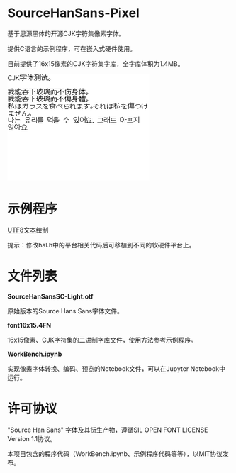 # SourceHanSans-Pixel

基于思源黑体的开源CJK字符集像素字体。

提供C语言的示例程序，可在嵌入式硬件使用。

目前提供了16x15像素的CJK字符集字库，全字库体积为1.4MB。

![demo](demo/16.png)

# 示例程序

[UTF8文本绘制](https://github.com/44670/SourceHanSans-Pixel/tree/main/examples/C)

提示：修改hal.h中的平台相关代码后可移植到不同的软硬件平台上。

# 文件列表

**SourceHanSansSC-Light.otf**

  原始版本的Source Hans Sans字体文件。

**font16x15.4FN**

  16x15像素、CJK字符集的二进制字库文件，使用方法参考示例程序。
  
**WorkBench.ipynb**

  实现像素字体转换、编码、预览的Notebook文件，可以在Jupyter Notebook中运行。



# 许可协议

"Source Han Sans" 字体及其衍生产物，遵循SIL OPEN FONT LICENSE Version 1.1协议。

本项目包含的程序代码（WorkBench.ipynb、示例程序代码等等），以MIT协议发布。
